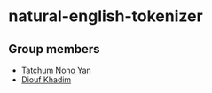 # natural-english-tokenizer
## Group members
- [Tatchum Nono Yan ](https://github.com/TatchumNono)
- [Diouf Khadim]()
